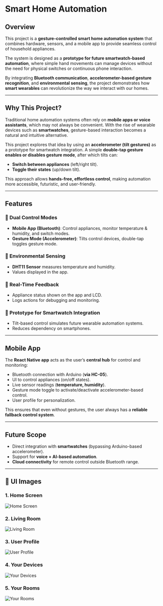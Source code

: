 # Smart Home Automation

## Overview
This project is a **gesture-controlled smart home automation system** that combines hardware, sensors, and a mobile app to provide seamless control of household appliances.  

The system is designed as a **prototype for future smartwatch-based automation**, where simple hand movements can manage devices without the need for physical switches or continuous phone interaction.  

By integrating **Bluetooth communication**, **accelerometer-based gesture recognition**, and **environmental sensing**, the project demonstrates how **smart wearables** can revolutionize the way we interact with our homes.

---

## Why This Project?
Traditional home automation systems often rely on **mobile apps or voice assistants**, which may not always be convenient. With the rise of wearable devices such as **smartwatches**, gesture-based interaction becomes a natural and intuitive alternative.  

This project explores that idea by using an **accelerometer (tilt gestures)** as a prototype for smartwatch integration. A simple **double-tap gesture enables or disables gesture mode**, after which tilts can:

- **Switch between appliances** (left/right tilt).  
- **Toggle their states** (up/down tilt).  

This approach allows **hands-free, effortless control**, making automation more accessible, futuristic, and user-friendly.

---

## Features

### 🔹 Dual Control Modes
- **Mobile App (Bluetooth)**: Control appliances, monitor temperature & humidity, and switch modes.  
- **Gesture Mode (Accelerometer)**: Tilts control devices, double-tap toggles gesture mode.  

### 🔹 Environmental Sensing
- **DHT11 Sensor** measures temperature and humidity.  
- Values displayed in the app.  

### 🔹 Real-Time Feedback
- Appliance status shown on the app and LCD.  
- Logs actions for debugging and monitoring.  

### 🔹 Prototype for Smartwatch Integration
- Tilt-based control simulates future wearable automation systems.  
- Reduces dependency on smartphones.  

---

## Mobile App
The **React Native app** acts as the user’s **central hub** for control and monitoring:

- Bluetooth connection with Arduino (**via HC-05**).  
- UI to control appliances (on/off states).  
- Live sensor readings (**temperature, humidity**).  
- Gesture mode toggle to activate/deactivate accelerometer-based control.  
- User profile for personalization.  

This ensures that even without gestures, the user always has a **reliable fallback control system**.

---

## Future Scope
- Direct integration with **smartwatches** (bypassing Arduino-based accelerometer).  
- Support for **voice + AI-based automation**.  
- **Cloud connectivity** for remote control outside Bluetooth range.  

---

## 📱 UI Images

### 1. **Home Screen**
![Home Screen](./UI/home_screen.jpg)

### 2. **Living Room**
![Living Room](./UI/living_room.jpg)

### 3. **User Profile**
![User Profile](./UI/user_profile.jpg)

### 4. **Your Devices**
![Your Devices](./UI/your_devices.jpg)

### 5. **Your Rooms**
![Your Rooms](./UI/your_rooms.jpg)
